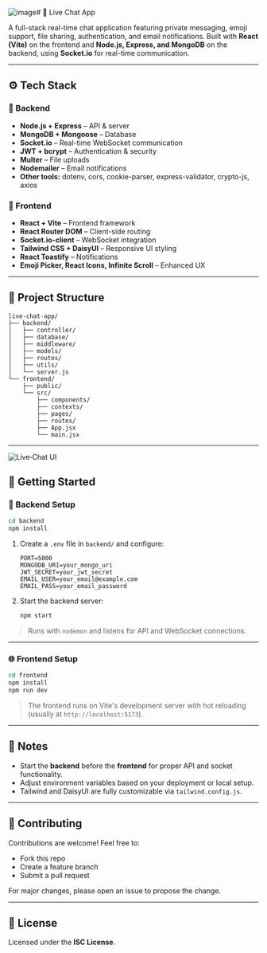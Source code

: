 ![image](https://github.com/user-attachments/assets/ae962f07-4b0c-4a70-94d9-c67c41a35bb0)# 💬 Live Chat App

A full-stack real-time chat application featuring private messaging, emoji support, file sharing, authentication, and email notifications. Built with **React (Vite)** on the frontend and **Node.js, Express, and MongoDB** on the backend, using **Socket.io** for real-time communication.

---

## ⚙️ Tech Stack

### 🔧 Backend
- **Node.js + Express** – API & server
- **MongoDB + Mongoose** – Database
- **Socket.io** – Real-time WebSocket communication
- **JWT + bcrypt** – Authentication & security
- **Multer** – File uploads
- **Nodemailer** – Email notifications
- **Other tools:** dotenv, cors, cookie-parser, express-validator, crypto-js, axios

### 🎨 Frontend
- **React + Vite** – Frontend framework
- **React Router DOM** – Client-side routing
- **Socket.io-client** – WebSocket integration
- **Tailwind CSS + DaisyUI** – Responsive UI styling
- **React Toastify** – Notifications
- **Emoji Picker, React Icons, Infinite Scroll** – Enhanced UX

---

## 📁 Project Structure

```
live-chat-app/
├── backend/
│   ├── controller/
│   ├── database/
│   ├── middleware/
│   ├── models/
│   ├── routes/
│   ├── utils/
│   └── server.js
└── frontend/
    ├── public/
    └── src/
        ├── components/
        ├── contexts/
        ├── pages/
        ├── routes/
        ├── App.jsx
        └── main.jsx
```

---
![Live‑Chat UI](![image](https://github.com/user-attachments/assets/030000ee-0a51-4dfe-b041-a144574a8b19)
)

## 🚀 Getting Started

### 📌 Backend Setup

```bash
cd backend
npm install
```

1. Create a `.env` file in `backend/` and configure:
   ```env
   PORT=5000
   MONGODB_URI=your_mongo_uri
   JWT_SECRET=your_jwt_secret
   EMAIL_USER=your_email@example.com
   EMAIL_PASS=your_email_password
   ```

2. Start the backend server:
   ```bash
   npm start
   ```

> Runs with `nodemon` and listens for API and WebSocket connections.

---

### 🌐 Frontend Setup

```bash
cd frontend
npm install
npm run dev
```

> The frontend runs on Vite's development server with hot reloading (usually at `http://localhost:5173`).

---

## 📝 Notes

- Start the **backend** before the **frontend** for proper API and socket functionality.
- Adjust environment variables based on your deployment or local setup.
- Tailwind and DaisyUI are fully customizable via `tailwind.config.js`.

---

## 🤝 Contributing

Contributions are welcome! Feel free to:
- Fork this repo
- Create a feature branch
- Submit a pull request

For major changes, please open an issue to propose the change.

---

## 📜 License

Licensed under the **ISC License**.
